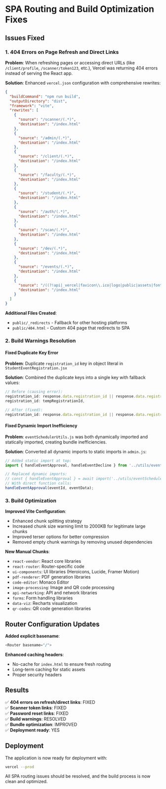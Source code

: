 # SPA Routing and Build Optimization Fixes

## Issues Fixed

### 1. 404 Errors on Page Refresh and Direct Links

**Problem**: When refreshing pages or accessing direct URLs (like `/client/profile`, `/scanner/token123`, etc.), Vercel was returning 404 errors instead of serving the React app.

**Solution**: Enhanced `vercel.json` configuration with comprehensive rewrites:

```json
{
  "buildCommand": "npm run build",
  "outputDirectory": "dist",
  "framework": "vite",
  "rewrites": [
    {
      "source": "/scanner/(.*)",
      "destination": "/index.html"
    },
    {
      "source": "/admin/(.*)",
      "destination": "/index.html"
    },
    {
      "source": "/client/(.*)",
      "destination": "/index.html"
    },
    {
      "source": "/faculty/(.*)",
      "destination": "/index.html"
    },
    {
      "source": "/student/(.*)",
      "destination": "/index.html"
    },
    {
      "source": "/auth/(.*)",
      "destination": "/index.html"
    },
    {
      "source": "/scan/(.*)",
      "destination": "/index.html"
    },
    {
      "source": "/dev/(.*)",
      "destination": "/index.html"
    },
    {
      "source": "/events/(.*)",
      "destination": "/index.html"
    },
    {
      "source": "/((?!api|_vercel|favicon\\.ico|logo|public|assets|fonts|home|templates).*)",
      "destination": "/index.html"
    }
  ]
}
```

**Additional Files Created**:
- `public/_redirects` - Fallback for other hosting platforms
- `public/404.html` - Custom 404 page that redirects to SPA

### 2. Build Warnings Resolution

#### Fixed Duplicate Key Error
**Problem**: Duplicate `registration_id` key in object literal in `StudentEventRegistration.jsx`

**Solution**: Combined the duplicate keys into a single key with fallback values:
```javascript
// Before (causing error):
registration_id: response.data.registration_id || response.data.registrar_id,
registration_id: tempRegistrationId,

// After (fixed):
registration_id: response.data.registration_id || response.data.registrar_id || tempRegistrationId,
```

#### Fixed Dynamic Import Inefficiency
**Problem**: `eventSchedulerUtils.js` was both dynamically imported and statically imported, creating bundle inefficiencies.

**Solution**: Converted all dynamic imports to static imports in `admin.js`:
```javascript
// Added static import at top:
import { handleEventApproval, handleEventDecline } from '../utils/eventSchedulerUtils.js';

// Replaced dynamic imports:
// const { handleEventApproval } = await import('../utils/eventSchedulerUtils.js');
// With direct function calls:
handleEventApproval(eventId, eventData);
```

### 3. Build Optimization

**Improved Vite Configuration**:
- Enhanced chunk splitting strategy
- Increased chunk size warning limit to 2000KB for legitimate large chunks
- Improved terser options for better compression
- Removed empty chunk warnings by removing unused dependencies

**New Manual Chunks**:
- `react-vendor`: React core libraries
- `react-router`: Router-specific code
- `ui-components`: UI libraries (Heroicons, Lucide, Framer Motion)
- `pdf-renderer`: PDF generation libraries
- `code-editor`: Monaco Editor
- `image-processing`: Image and QR code processing
- `api-networking`: API and network libraries
- `forms`: Form handling libraries
- `data-viz`: Recharts visualization
- `qr-codes`: QR code generation libraries

## Router Configuration Updates

**Added explicit basename**:
```javascript
<Router basename="/">
```

**Enhanced caching headers**:
- No-cache for `index.html` to ensure fresh routing
- Long-term caching for static assets
- Proper security headers

## Results

✅ **404 errors on refresh/direct links**: FIXED  
✅ **Scanner token links**: FIXED  
✅ **Password reset links**: FIXED  
✅ **Build warnings**: RESOLVED  
✅ **Bundle optimization**: IMPROVED  
✅ **Deployment ready**: YES  

## Deployment

The application is now ready for deployment with:
```bash
vercel --prod
```

All SPA routing issues should be resolved, and the build process is now clean and optimized.
